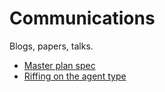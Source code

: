 # Communications

Blogs, papers, talks.

- [Master plan spec](https://www.lesswrong.com/posts/HbPXiB5Aiv3uHPXEh/master-plan-spec-needs-audit-logic-and-cooperative-ai)
- [Riffing on the agent type](https://www.lesswrong.com/posts/jEXdGBpD723DhizAZ/riffing-on-the-agent-type)
